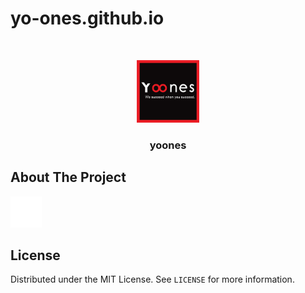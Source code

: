 # yo-ones.github.io

<!-- PROJECT LOGO -->
<br />
<p align="center">
  <a href="https://yo-ones.github.io">
    <img src="arch/1-02.jpg " alt="Logo" width="100" height="100">
  </a>

  <h3 align="center">yoones</h3>

  </p>
</p>


<!-- ABOUT THE PROJECT -->
## About The Project

<a href="https://yo-ones.github.io">
    <img src="arch/github.svg " alt="Logo" width="50" height="50">
  </a>


<!-- LICENSE -->
## License

Distributed under the MIT License. See `LICENSE` for more information.
<!--

